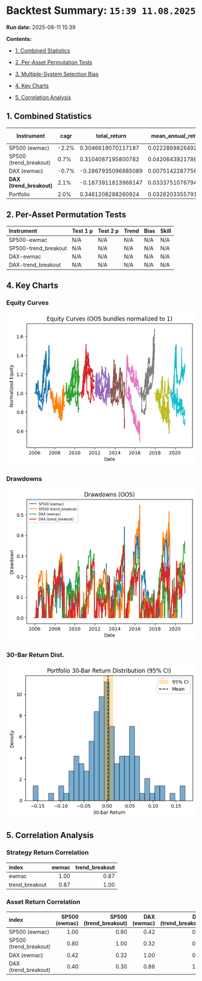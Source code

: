 # Backtest Summary: `15:39 11.08.2025`

**Run date:** 2025-08-11 15:39



**Contents:**

- [1. Combined Statistics](#1-combined-statistics)

- [2. Per-Asset Permutation Tests](#2-per-asset-permutation-tests)

- [3. Multiple-System Selection Bias](#3-multiple-system-selection-bias)

- [4. Key Charts](#4-key-charts)

- [5. Correlation Analysis](#5-correlation-analysis)



## 1. Combined Statistics

| Instrument | cagr | total_return | mean_annual_return | annualised_return_log | annual_vol | sharpe | sortino | skew | max_drawdown | avg_drawdown | avg_dd_duration | profit_factor | expectancy | win_rate | std_daily | 5th pctile | 95th pctile | avg_win | avg_loss | max_loss_pct | avg_30d_ret | avg_30d_ret_plus_2std | avg_30d_ret_minus_2std | avg_30d_ret_ci_low | avg_30d_ret_ci_high | Cost %/Trade | cost_sharp |
| --- | --- | --- | --- | --- | --- | --- | --- | --- | --- | --- | --- | --- | --- | --- | --- | --- | --- | --- | --- | --- | --- | --- | --- | --- | --- | --- | --- |
| SP500 (ewmac) | -2.2% | 0.3046619070117187 | 0.0222869826492851 | -0.0215766325273955 | 31.1% | 0.09 | 0.09 | -1.538521831390548 | 49.6% | 13.8% | 28.43362831858407 | 1.07 | 77.71 | 27.7% | 0.02 | -2.9% | 3.0% | 1.3% | -1.3% | -20.4% | 0.0034059224262564 | 0.1839177222543415 | -0.1771058774018286 | -0.0130640729797246 | 0.0198759178322376 | 0.2% | 0.0279006508476987 |
| SP500 (trend_breakout) | 0.7% | 0.3104087195800782 | 0.0420643921786648 | 0.0067867465750197 | 27.8% | 0.17 | 0.16 | -1.8528696076131848 | 54.8% | 14.6% | 20.759124087591243 | 1.41 | 486.04 | 32.3% | 0.02 | -2.7% | 2.6% | 1.2% | -1.3% | -23.4% | 0.0058275712369472 | 0.1709404881278849 | -0.1592853456539903 | -0.0092417206183331 | 0.0208968630922277 | 0.2% | 0.0158901597278471 |
| DAX (ewmac) | -0.7% | -0.2867935096885089 | 0.0075142287756557 | -0.0071133375761743 | 28.1% | 0.12 | 0.14 | -0.0588004660994498 | 37.2% | 13.7% | 28.81578947368421 | 1.06 | 48.73 | 28.3% | 0.02 | -2.8% | 2.7% | 1.3% | -1.2% | -13.8% | 0.0026972677362366 | 0.1677143493852309 | -0.1623198139127575 | -0.0122835046013552 | 0.0176780400738286 | 0.0% | 0.0214979424051182 |
| **DAX (trend_breakout)** | 2.1% | -0.1873911813968147 | 0.0333751076794729 | 0.020732007455996 | 24.7% | 0.21 | 0.24 | -0.5294362149266304 | 35.0% | 12.6% | 26.081967213114755 | 1.32 | 196.50 | 36.4% | 0.02 | -2.5% | 2.4% | 1.1% | -1.2% | -11.1% | 0.0057424500767031 | 0.1560603210379737 | -0.1445754208845674 | -0.0079060239279959 | 0.0193909240814022 | 0.0% | 0.0246356353939543 |
| Portfolio | 2.0% | 0.3461208288260924 | 0.0326203355791179 | 0.0199762640166983 | 17.5% | 0.20 | 0.22 | -0.9359499760900016 | 46.7% | 17.9% | 85.45454545454545 | 1.02 | 9.73 | 53.3% | 0.01 | -1.7% | 1.6% | 0.7% | -0.8% | -12.1% | 0.0034978971379232 | 0.1111071204805387 | -0.1041113262046922 | -0.0058333040592534 | 0.0128290983350998 | N/A | nan |



## 2. Per-Asset Permutation Tests

| Instrument           | Test 1 p   | Test 2 p   | Trend   | Bias   | Skill   |
|:---------------------|:-----------|:-----------|:--------|:-------|:--------|
| SP500-ewmac          | N/A        | N/A        | N/A     | N/A    | N/A     |
| SP500-trend_breakout | N/A        | N/A        | N/A     | N/A    | N/A     |
| DAX-ewmac            | N/A        | N/A        | N/A     | N/A    | N/A     |
| DAX-trend_breakout   | N/A        | N/A        | N/A     | N/A    | N/A     |



## 4. Key Charts

### Equity Curves

![Equity Curves](equity_all_bundles.png)



### Drawdowns

![Drawdowns](drawdown_all_bundles.png)



### 30-Bar Return Dist.

![30-Bar Return Dist.](portfolio_30bar_return_distribution.png)



## 5. Correlation Analysis

### Strategy Return Correlation

| index          |   ewmac |   trend_breakout |
|:---------------|--------:|-----------------:|
| ewmac          |    1.00 |             0.87 |
| trend_breakout |    0.87 |             1.00 |



### Asset Return Correlation

| index                  |   SP500 (ewmac) |   SP500 (trend_breakout) |   DAX (ewmac) |   DAX (trend_breakout) |
|:-----------------------|----------------:|-------------------------:|--------------:|-----------------------:|
| SP500 (ewmac)          |            1.00 |                     0.80 |          0.42 |                   0.40 |
| SP500 (trend_breakout) |            0.80 |                     1.00 |          0.32 |                   0.30 |
| DAX (ewmac)            |            0.42 |                     0.32 |          1.00 |                   0.86 |
| DAX (trend_breakout)   |            0.40 |                     0.30 |          0.86 |                   1.00 |

